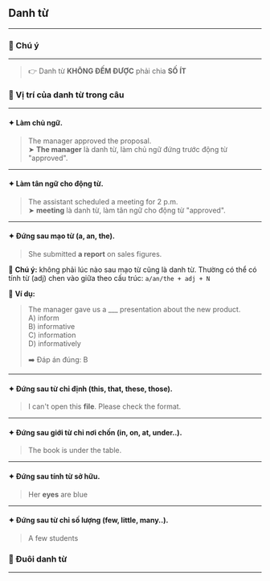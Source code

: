## Danh từ

---

### 📌 Chú ý

---

> 👉 Danh từ **KHÔNG ĐẾM ĐƯỢC** phải chia **SỐ ÍT**

### 📌 Vị trí của danh từ trong câu

---

#### ✦ Làm chủ ngữ.

> The manager approved the proposal.  
> ➤ **The manager** là danh từ, làm chủ ngữ đứng trước động từ "approved".

---

#### ✦ Làm tân ngữ cho động từ.

> The assistant scheduled a meeting for 2 p.m.  
> ➤ **meeting** là danh từ, làm tân ngữ cho động từ "approved".

---

#### ✦ Đứng sau mạo từ (a, an, the).

> She submitted **a report** on sales figures.

📝 **Chú ý:** không phải lúc nào sau mạo từ cũng là danh từ. Thường có thể có tính từ (adj) chen vào giữa theo cấu trúc:
`a/an/the + adj + N`

🔎 **Ví dụ:**

> The manager gave us a ___ presentation about the new product.  
> A) inform  
> B) informative  
> C) information  
> D) informatively
>
> ➡️ Đáp án đúng: B

---

#### ✦ Đứng sau từ chỉ định (this, that, these, those).

> I can't open this **file**. Please check the format.

---

#### ✦ Đứng sau giới từ chỉ nơi chốn (in, on, at, under..).

> The book is under the table.

---

#### ✦ Đứng sau tính từ sở hữu.

> Her **eyes** are blue

---

#### ✦ Đứng sau từ chỉ số lượng (few, little, many..).

> A few students

### 📌 Đuôi danh từ

---